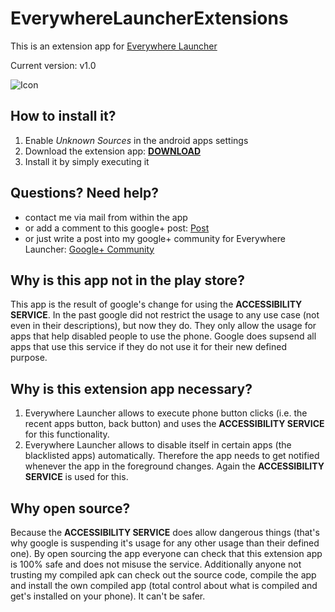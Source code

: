 # EverywhereLauncherExtensions
This is an extension app for [Everywhere Launcher](https://play.google.com/store/apps/details?id=com.appindustry.everywherelauncher)

Current version: v1.0

![Icon](https://lh3.googleusercontent.com/FcsZLjxsQpCQxXB9jGqcxpQzNXiglVY5MmTNSA2tZncv5nHdlWdAx5dHxuyPE2kaAw=w300)

## How to install it?
1. Enable *Unknown Sources* in the android apps settings
2. Download the extension app: **[DOWNLOAD](https://github.com/MFlisar/EverywhereLauncherExtension/releases/download/1/app-release.apk)**
3. Install it by simply executing it

## Questions? Need help?
* contact me via mail from within the app
* or add a comment to this google+ post: [Post](https://plus.google.com/u/0/109523487310510678977/posts/i1wTRdgXC5a)
* or just write a post into my google+ community for Everywhere Launcher: [Google+ Community](https://plus.google.com/u/0/communities/110905373339023922663)

## Why is this app not in the play store?
This app is the result of google's change for using the **ACCESSIBILITY SERVICE**. In the past google did not restrict the usage to any use case (not even in their descriptions), but now they do. They only allow the usage for apps that help disabled people to use the phone. Google does supsend all apps that use this service if they do not use it for their new defined purpose.

## Why is this extension app necessary?
1. Everywhere Launcher allows to execute phone button clicks (i.e. the recent apps button, back button) and uses the **ACCESSIBILITY SERVICE** for this functionality.
2. Everywhere Launcher allows to disable itself in certain apps (the blacklisted apps) automatically. Therefore the app needs to get notified whenever the app in the foreground changes. Again the **ACCESSIBILITY SERVICE** is used for this.

## Why open source?
Because the **ACCESSIBILITY SERVICE** does allow dangerous things (that's why google is suspending it's usage for any other usage than their defined one). By open sourcing the app everyone can check that this extension app is 100% safe and does not misuse the service. Additionally anyone not trusting my compiled apk can check out the source code, compile the app and install the own compiled app (total control about what is compiled and get's installed on your phone). It can't be safer.
